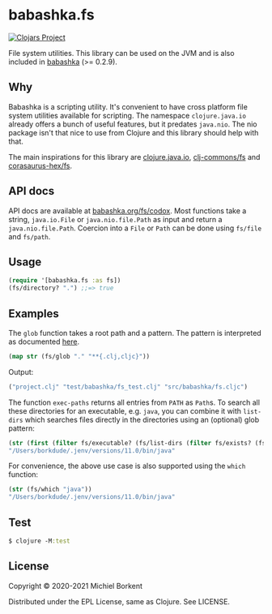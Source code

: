 # babashka.fs

[![Clojars Project](https://img.shields.io/clojars/v/babashka/fs.svg)](https://clojars.org/babashka/fs)

File system utilities. This library can be used on the JVM and is also included
in [babashka](https://github.com/babashka/babashka) (>= 0.2.9).

## Why

Babashka is a scripting utility. It's convenient to have cross platform file
system utilities available for scripting. The namespace `clojure.java.io`
already offers a bunch of useful features, but it predates `java.nio`. The nio
package isn't that nice to use from Clojure and this library should help with
that.

The main inspirations for this library are
[clojure.java.io](https://clojure.github.io/clojure/clojure.java.io-api.html),
[clj-commons/fs](https://github.com/clj-commons/fs) and
[corasaurus-hex/fs](https://github.com/corasaurus-hex/fs/blob/master/src/corasaurus_hex/fs.clj).

## API docs

API docs are available at [babashka.org/fs/codox](https://babashka.org/fs/codox).
Most functions take a string, `java.io.File` or `java.nio.file.Path` as input and
return a `java.nio.file.Path`. Coercion into a `File` or `Path` can be done
using `fs/file` and `fs/path`.

## Usage

``` clojure
(require '[babashka.fs :as fs])
(fs/directory? ".") ;;=> true
```

## Examples

The `glob` function takes a root path and a pattern. The pattern is interpreted
as documented
[here](https://docs.oracle.com/javase/7/docs/api/java/nio/file/FileSystem.html#getPathMatcher(java.lang.String)).

``` clojure
(map str (fs/glob "." "**{.clj,cljc}"))
```

Output:

``` clojure
("project.clj" "test/babashka/fs_test.clj" "src/babashka/fs.cljc")
```

The function `exec-paths` returns all entries from `PATH` as `Path`s. To search
all these directories for an executable, e.g. `java`, you can combine it with
`list-dirs` which searches files directly in the directories using an (optional)
glob pattern:

``` clojure
(str (first (filter fs/executable? (fs/list-dirs (filter fs/exists? (fs/exec-paths)) "java"))))
"/Users/borkdude/.jenv/versions/11.0/bin/java"
```

For convenience, the above use case is also supported using the `which` function:

``` clojure
(str (fs/which "java"))
"/Users/borkdude/.jenv/versions/11.0/bin/java"
```

## Test

``` clojure
$ clojure -M:test
```

<!-- ## Codox -->

<!-- Static files including compiled JS are hosted on Github. This is set up like -->
<!-- described -->
<!-- [here](https://medium.com/linagora-engineering/deploying-your-js-app-to-github-pages-the-easy-way-or-not-1ef8c48424b7): -->

<!-- All the commands below assume that you already have a git project initialized and that you are in its root folder. -->

<!-- ``` -->
<!-- # Create an orphan branch named gh-pages -->
<!-- git checkout --orphan gh-pages -->
<!-- # Remove all files from staging -->
<!-- git rm -rf . -->
<!-- # Create an empty commit so that you will be able to push on the branch next -->
<!-- git commit --allow-empty -m "Init empty branch" -->
<!-- # Push the branch -->
<!-- git push origin gh-pages -->
<!-- ``` -->

<!-- Now that the branch is created and pushed to origin, let’s configure the worktree correctly: -->

<!-- ``` -->
<!-- # Come back to master -->
<!-- git checkout master -->
<!-- # Add gh-pages to .gitignore -->
<!-- echo "gh-pages/" >> .gitignore -->
<!-- git worktree add gh-pages gh-pages -->
<!-- ``` -->

<!-- After cloning this repo to a new dir: -->

<!-- ``` -->
<!-- git fetch origin gh-pages -->
<!-- git worktree add gh-pages gh-pages -->
<!-- ``` -->

<!-- To deploy to Github Pages: -->

<!-- ``` -->
<!-- script/release -->
<!-- ``` -->

## License

Copyright © 2020-2021 Michiel Borkent

Distributed under the EPL License, same as Clojure. See LICENSE.
